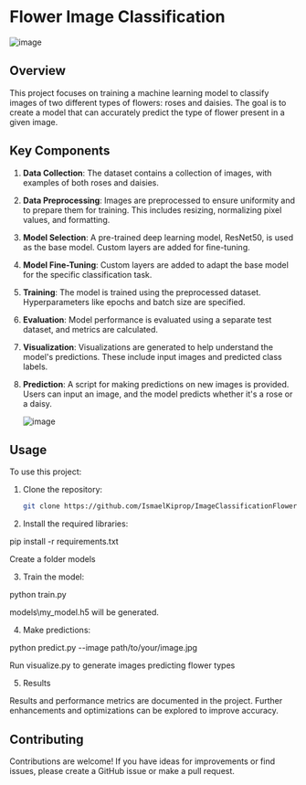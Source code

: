 # Flower Image Classification

![image](https://github.com/IsmaelKiprop/ImageClassificationFlowers/assets/133222922/c8f8a8f3-1da0-48dc-864f-4520668044ff)


## Overview

This project focuses on training a machine learning model to classify images of two different types of flowers: roses and daisies. The goal is to create a model that can accurately predict the type of flower present in a given image.

## Key Components

1. **Data Collection**: The dataset contains a collection of images, with examples of both roses and daisies.

2. **Data Preprocessing**: Images are preprocessed to ensure uniformity and to prepare them for training. This includes resizing, normalizing pixel values, and formatting.

3. **Model Selection**: A pre-trained deep learning model, ResNet50, is used as the base model. Custom layers are added for fine-tuning.

4. **Model Fine-Tuning**: Custom layers are added to adapt the base model for the specific classification task.

5. **Training**: The model is trained using the preprocessed dataset. Hyperparameters like epochs and batch size are specified.

6. **Evaluation**: Model performance is evaluated using a separate test dataset, and metrics are calculated.

7. **Visualization**: Visualizations are generated to help understand the model's predictions. These include input images and predicted class labels.

8. **Prediction**: A script for making predictions on new images is provided. Users can input an image, and the model predicts whether it's a rose or a daisy.

   ![image](https://github.com/IsmaelKiprop/ImageClassificationFlowers/assets/133222922/0bcee512-9a65-4e0f-ba7c-bf1abbd5abf6)


## Usage

To use this project:

1. Clone the repository:

   ```bash
   git clone https://github.com/IsmaelKiprop/ImageClassificationFlowers.git

2. Install the required libraries:

pip install -r requirements.txt

Create a folder models

3. Train the model:

python train.py

models\my_model.h5 will be generated.

4. Make predictions:

python predict.py --image path/to/your/image.jpg

Run visualize.py  to generate images predicting flower types

5. Results

Results and performance metrics are documented in the project. Further enhancements and optimizations can be explored to improve accuracy.

## Contributing
Contributions are welcome! If you have ideas for improvements or find issues, please create a GitHub issue or make a pull request.
